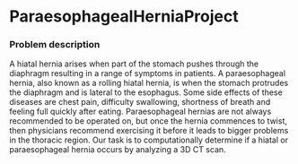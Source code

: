 # ParaesophagealHerniaProject
### Problem description
A hiatal hernia arises when part of the stomach pushes through the diaphragm resulting in a range of symptoms in patients. A paraesophageal hernia, also known as a rolling hiatal hernia, is when the stomach protrudes the diaphragm and is lateral to the esophagus. Some side effects of these diseases are chest pain, difficulty swallowing, shortness of breath and feeling full quickly after eating. Paraesophageal hernias are not always recommended to be operated on, but once the hernia commences to twist, then physicians recommend exercising it before it leads to bigger problems in the thoracic region. Our task is to computationally determine if a hiatal or paraesophageal hernia occurs by analyzing a 3D CT scan.
